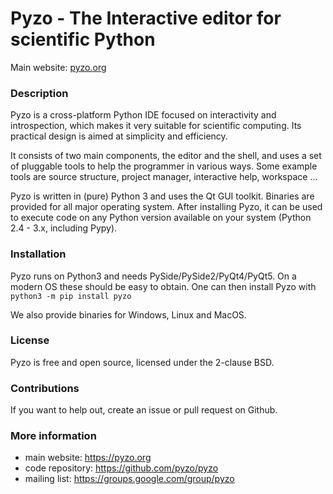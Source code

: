 # Pyzo - The Interactive editor for scientific Python

Main website: [pyzo.org](http://pyzo.org)


### Description

Pyzo is a cross-platform Python IDE focused on
interactivity and introspection, which makes it very suitable for
scientific computing. Its practical design is aimed at simplicity and
efficiency.

It consists of two main components, the editor and the shell, and uses
a set of pluggable tools to help the programmer in various ways. Some
example tools are source structure, project manager, interactive help,
workspace ...

Pyzo is written in (pure) Python 3 and uses the Qt GUI toolkit. Binaries
are provided for all major operating system. After installing Pyzo, it
can be used to execute code on any Python version available on your
system (Python 2.4 - 3.x, including Pypy).


### Installation

Pyzo runs on Python3 and needs PySide/PySide2/PyQt4/PyQt5. On a modern
OS these should be easy to obtain. One can then install Pyzo with
`python3 -m pip install pyzo`

We also provide binaries for Windows, Linux and MacOS.


### License

Pyzo is free and open source, licensed under the 2-clause BSD.


### Contributions

If you want to help out, create an issue or pull request on Github.


### More information

* main website: https://pyzo.org
* code repository: https://github.com/pyzo/pyzo
* mailing list: https://groups.google.com/group/pyzo
